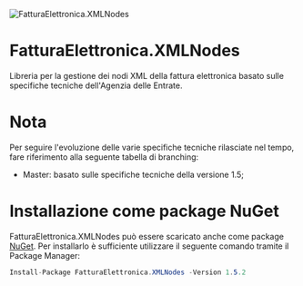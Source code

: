 ![FatturaElettronica.XMLNodes](https://etabetaweb.files.wordpress.com/2018/11/fattura-elettronica.jpg)

# FatturaElettronica.XMLNodes

Libreria per la gestione dei nodi XML della fattura elettronica basato sulle specifiche tecniche dell'Agenzia delle Entrate.



# Nota

Per seguire l'evoluzione delle varie specifiche tecniche rilasciate nel tempo, fare riferimento alla seguente tabella di branching:

- Master: basato sulle specifiche tecniche della versione 1.5;



# Installazione come package NuGet

FatturaElettronica.XMLNodes può essere scaricato anche come package [NuGet](https://www.nuget.org/packages/FatturaElettronica.XMLNodes/). Per installarlo è sufficiente utilizzare il seguente comando tramite il Package Manager:

```c#
Install-Package FatturaElettronica.XMLNodes -Version 1.5.2
```

